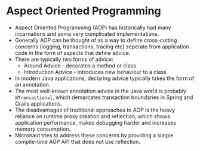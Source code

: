 # Aspect Oriented Programming

* Aspect Oriiented Programming (AOP) has historically had many incarnations and some very complicated implementations.
* Generally AOP can be thought of as a way to define cross-cutting concerns (logging, transactions, tracing etc) seperate from application code in the form of aspects that define advice.
* There are typically two forms of advice:
  * Around Advice - decorates a method or class
  * Introduction Advice - introduces new behaviour to a class
* In modern Java applications, declaring advice typically takes the form of an annotation.
* The most well-known annotation advice in the Java world is probably `@Transactional`, which demarcates transaction boundaries in Spring and Grails applications.
* The disadvantages of traditional approaches to AOP is the heavy reliance on runtime proxy creation and reflection, which shows application performance, makes debugging harder and increases memory consumption.
* Micronaut tries to address these concerns by providing a simple compile-time AOP API that does not use reflection.
